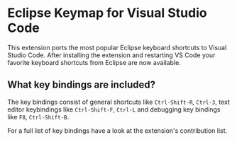 # Eclipse Keymap for Visual Studio Code

This extension ports the most popular Eclipse keyboard shortcuts to Visual Studio Code. After installing the extension and restarting VS Code your favorite keyboard shortcuts from Eclipse are now available. 

## What key bindings are included?

The key bindings consist of general shortcuts like `Ctrl-Shift-R`, `Ctrl-3`, text editor keybindings like `Ctrl-Shift-F`, `Ctrl-L` and debugging key bindings like  `F8`, `Ctrl-Shift-B`.

For a full list of key bindings have a look at the extension's contribution list. 
